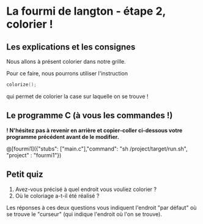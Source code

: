 # La fourmi de langton - étape 2, colorier !

## Les explications et les consignes

Nous allons à présent colorier dans notre grille.

Pour ce faire, nous pourrons utiliser l'instruction

```C
colorize();
```

qui permet de colorier la case sur laquelle on se trouve !

## Le programme C (à vous les commandes !)

**! N'hésitez pas à revenir en arrière et copier-coller ci-dessous votre programme précédent avant de le modifier.**

@[fourmi1]({"stubs": ["main.c"],"command": "sh /project/target/run.sh", "project" : "fourmi1"})

## Petit quiz

1) Avez-vous précisé à quel endroit vous vouliez colorier ?
2) Où le coloriage a-t-il été réalisé ?

Les réponses à ces deux questions vous indiquent l'endroit "par défaut" où se trouve le "curseur" (qui indique l'endroit où l'on se trouve).
